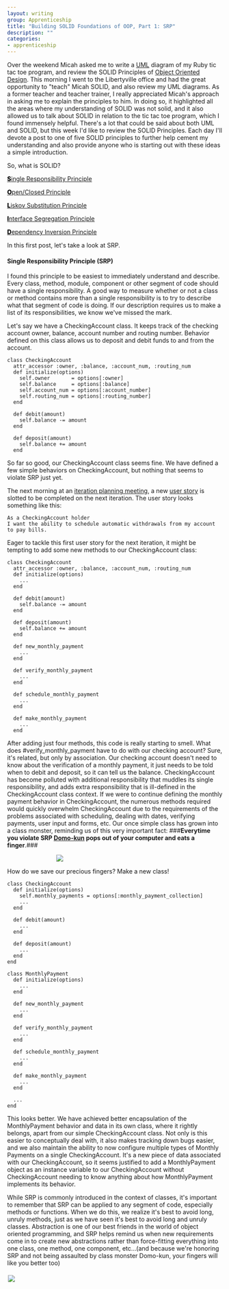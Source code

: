 ```yaml
---
layout: writing
group: Apprenticeship
title: "Building SOLID Foundations of OOP, Part 1: SRP"
description: ""
categories:
- apprenticeship
---
```


Over the weekend Micah asked me to write a [UML](http://en.wikipedia.org/wiki/Unified_Modeling_Language) diagram of my Ruby tic tac toe program, and review the SOLID Principles of [Object Oriented Design](http://www.oodesign.com/). This morning I went to the Libertyville office and had the great opportunity to "teach" Micah SOLID, and also review my UML diagrams. As a former teacher and teacher trainer, I really appreciated Micah's approach in asking me to explain the principles to him. In doing so, it highlighted all the areas where my understanding of SOLID was not solid, and it also allowed us to talk about SOLID in relation to the tic tac toe program, which I found immensely helpful. There's a lot that could be said about both UML and SOLID, but this week I'd like to review the SOLID Principles. Each day I'll devote a post to one of five SOLID principles to further help cement my understanding and also provide anyone who is starting out with these ideas a simple introduction.

So, what is SOLID?

[<span style="color: black; font-weight: 800;">S</span>ingle Responsibility Principle](http://www.objectmentor.com/resources/articles/srp.pdf)

[<span style="color: black; font-weight: 800;">O</span>pen/Closed Principle](https://docs.google.com/a/8thlight.com/file/d/0BwhCYaYDn8EgN2M5MTkwM2EtNWFkZC00ZTI3LWFjZTUtNTFhZGZiYmUzODc1/edit?hl=en)

[<span style="color: black; font-weight: 800;">L</span>iskov Substitution Principle](https://docs.google.com/a/8thlight.com/file/d/0BwhCYaYDn8EgNzAzZjA5ZmItNjU3NS00MzQ5LTkwYjMtMDJhNDU5ZTM0MTlh/edit?hl=en)

[<span style="color: black; font-weight: 800;">I</span>nterface Segregation Principle](https://docs.google.com/a/8thlight.com/file/d/0BwhCYaYDn8EgOTViYjJhYzMtMzYxMC00MzFjLWJjMzYtOGJiMDc5N2JkYmJi/edit?hl=en)

[<span style="color: black; font-weight: 800;">D</span>ependency Inversion Principle](https://docs.google.com/a/8thlight.com/file/d/0BwhCYaYDn8EgMjdlMWIzNGUtZTQ0NC00ZjQ5LTkwYzQtZjRhMDRlNTQ3ZGMz/edit?hl=en)

In this first post, let's take a look at SRP.

#### Single Responsibility Principle (SRP) ####

I found this principle to be easiest to immediately understand and describe. Every class, method, module, component or other segment of code should have a single responsibility. A good way to measure whether or not a class or method contains more than a single responsibility is to try to describe what that segment of code is doing. If our description requires us to make a list of its responsibilities, we know we've missed the mark.

Let's say we have a CheckingAccount class. It keeps track of the checking account owner, balance, account number and routing number. Behavior defined on this class allows us to deposit and debit funds to and from the account.

    class CheckingAccount
      attr_accessor :owner, :balance, :account_num, :routing_num
      def initialize(options)
        self.owner       = options[:owner]
        self.balance     = options[:balance]
        self.account_num = options[:account_number]
        self.routing_num = options[:routing_number]
      end

      def debit(amount)
        self.balance -= amount
      end

      def deposit(amount)
        self.balance += amount
      end

So far so good, our CheckingAccount class seems fine. We have defined a few simple behaviors on CheckingAccount, but nothing that seems to violate SRP just yet.

The next morning at an [iteration planning meeting](http://www.versionone.com/Agile101/Agile-Development-Iteration-Planning/), a new [user story](http://www.agilemodeling.com/artifacts/userStory.htm) is slotted to be completed on the next iteration. The user story looks something like this:

    As a CheckingAccount holder
    I want the ability to schedule automatic withdrawals from my account to pay bills.

Eager to tackle this first user story for the next iteration, it might be tempting to add some new methods to our CheckingAccount class:

    class CheckingAccount
      attr_accessor :owner, :balance, :account_num, :routing_num
      def initialize(options)
        ...
      end

      def debit(amount)
        self.balance -= amount
      end

      def deposit(amount)
        self.balance += amount
      end

      def new_monthly_payment
        ...
      end

      def verify_monthly_payment
        ...
      end

      def schedule_monthly_payment
        ...
      end

      def make_monthly_payment
        ...
      end

After adding just four methods, this code is really starting to smell. What does #verify_monthly_payment have to do with our checking account? Sure, it's related, but only by association. Our checking account doesn't need to know about the verification of a monthly payment, it just needs to be told when to debit and deposit, so it can tell us the balance. CheckingAccount has become polluted with additional responsibility that muddles its single responsibility, and adds extra responsibility that is ill-defined in the CheckingAccount class context. If we were to continue defining the monthly payment behavior in CheckingAccount, the numerous methods required would quickly overwhelm CheckingAccount due to the requirements of the problems associated with scheduling, dealing with dates, verifying payments, user input and forms, etc. Our once simple class has grown into a class monster, reminding us of this very important fact:
###__Everytime you violate SRP [Domo-kun](http://www.domo-kun.com/) pops out of your computer and eats a finger__.###

[<div style="width: 275px; margin: auto;"><img src="http://farm1.staticflickr.com/41/112363414_88cde1ffea.jpg"></div>](http://www.flickr.com/photos/glutnix/112363414/sizes/l/in/photostream/)

How do we save our precious fingers? Make a new class!

    class CheckingAccount
      def initialize(options)
        self.monthly_payments = options[:monthly_payment_collection]
        ...
      end

      def debit(amount)
        ...
      end

      def deposit(amount)
        ...
      end
    end

    class MonthlyPayment
      def initialize(options)
        ...
      end

      def new_monthly_payment
        ...
      end

      def verify_monthly_payment
        ...
      end

      def schedule_monthly_payment
        ...
      end

      def make_monthly_payment
        ...
      end

      ...
    end

This looks better. We have achieved better encapsulation of the MonthlyPayment behavior and data in its own class, where it rightly belongs, apart from our simple CheckingAccount class. Not only is this easier to conceptually deal with, it also makes tracking down bugs easier, and we also maintain the ability to now configure multiple types of Monthly Payments on a single CheckingAccount. It's a new piece of data associated with our CheckingAccount, so it seems justified to add a MonthlyPayment object as an instance variable to our CheckingAccount without CheckingAccount needing to know anything about how MonthlyPayment implements its behavior.

While SRP is commonly introduced in the context of classes, it's important to remember that SRP can be applied to any segment of code, especially methods or functions. When we do this, we realize it's best to avoid long, unruly methods, just as we have seen it's best to avoid long and unruly classes. Abstraction is one of our best friends in the world of object oriented programming, and SRP helps remind us when new requirements come in to create new abstractions rather than force-fitting everything into one class, one method, one component, etc...(and because we're honoring SRP and not being assaulted by class monster Domo-kun, your fingers will like you better too)

[<div style="width: 500px; margin: 20px auto;"><img src="http://listentothebeat.files.wordpress.com/2010/08/e38384-beauty-green-water-nature-hot-cute-island-wild-crazy-grass-flowers-celebrity-creative-colors-cool-abstract-friend-pretty-macro-concept-stars-high-sign-idea-smile-pics-hug-o.jpg?w=620" /></div>](http://listentothebeat.files.wordpress.com/2010/08/e38384-beauty-green-water-nature-hot-cute-island-wild-crazy-grass-flowers-celebrity-creative-colors-cool-abstract-friend-pretty-macro-concept-stars-high-sign-idea-smile-pics-hug-o.jpg?w=620)
